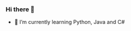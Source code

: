 ### Hi there 👋
- 🌱 I’m currently learning Python, Java and C#

<!--
**Triik/Triik** is a ✨ _special_ ✨ repository because its `README.md` (this file) appears on your GitHub profile.

Here are some ideas to get you started:

- 🔭 I’m currently working on ...
- 🌱 I’m currently learning Python and C#
- 👯 I’m looking to collaborate on almost any kind of project
- 🤔 I’m looking for help with Python and C#
-->
